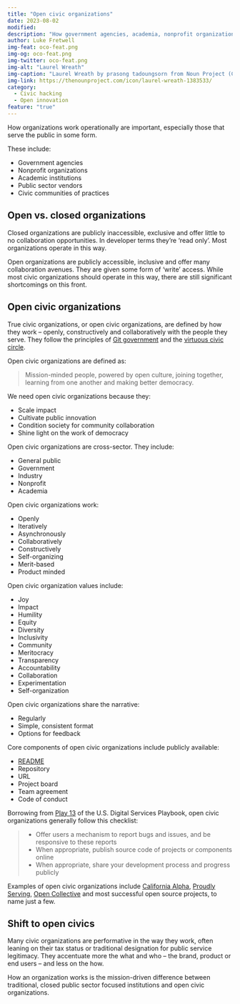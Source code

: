 ```yaml
---
title: "Open civic organizations"
date: 2023-08-02
modified: 
description: "How government agencies, academia, nonprofit organizations and public sector vendors can build open, participatory models of operating."
author: Luke Fretwell
img-feat: oco-feat.png
img-og: oco-feat.png
img-twitter: oco-feat.png
img-alt: "Laurel Wreath"
img-caption: "Laurel Wreath by prasong tadoungsorn from Noun Project (CC BY 3.0)"
img-link: https://thenounproject.com/icon/laurel-wreath-1383533/
category:
  - Civic hacking
  - Open innovation
feature: "true"
---
```


How organizations work operationally are important, especially those that serve the public in some form.

These include:



* Government agencies
* Nonprofit organizations
* Academic institutions
* Public sector vendors
* Civic communities of practices


## Open vs. closed organizations

Closed organizations are publicly inaccessible, exclusive and offer little to no collaboration opportunities. In developer terms they’re ‘read only’. Most organizations operate in this way.

Open organizations are publicly accessible, inclusive and offer many collaboration avenues. They are given some form of ‘write’ access. While most civic organizations should operate in this way, there are still significant shortcomings on this front.


## Open civic organizations

True civic organizations, or open civic organizations, are defined by how they work – openly, constructively and collaboratively with the people they serve. They follow the principles of [Git government](https://govfresh.com/thoughts/git-government) and the [virtuous civic circle](https://govfresh.com/thoughts/virtuous-civic-circle).

Open civic organizations are defined as:

> Mission-minded people, powered by open culture, joining together, learning from one another and making better democracy.

We need open civic organizations because they:



* Scale impact
* Cultivate public innovation
* Condition society for community collaboration
* Shine light on the work of democracy

Open civic organizations are cross-sector. They include:



* General public
* Government
* Industry
* Nonprofit
* Academia

Open civic organizations work:



* Openly
* Iteratively
* Asynchronously
* Collaboratively
* Constructively
* Self-organizing
* Merit-based
* Product minded

Open civic organization values include:



* Joy
* Impact
* Humility
* Equity
* Diversity
* Inclusivity
* Community
* Meritocracy
* Transparency
* Accountability
* Collaboration
* Experimentation
* Self-organization

Open civic organizations share the narrative:



* Regularly
* Simple, consistent format
* Options for feedback

Core components of open civic organizations include publicly available:



* [README](https://govfresh.com/thoughts/government-readme)
* Repository
* URL
* Project board
* Team agreement
* Code of conduct

Borrowing from [Play 13](https://playbook.cio.gov/#play13) of the U.S. Digital Services Playbook, open civic organizations generally follow this checklist:



> * Offer users a mechanism to report bugs and issues, and be responsive to these reports
> * When appropriate, publish source code of projects or components online
> * When appropriate, share your development process and progress publicly

Examples of open civic organizations include [California Alpha](https://alpha.ca.gov/), [Proudly Serving](https://proudlyservingbook.com), [Open Collective](https://opencollective.com/) and most successful open source projects, to name just a few.


## Shift to open civics

Many civic organizations are performative in the way they work, often leaning on their tax status or traditional designation for public service legitimacy. They accentuate more the what and who – the brand, product or end users – and less on the how.

How an organization works is the  mission-driven difference between traditional, closed public sector focused institutions and open civic organizations.
